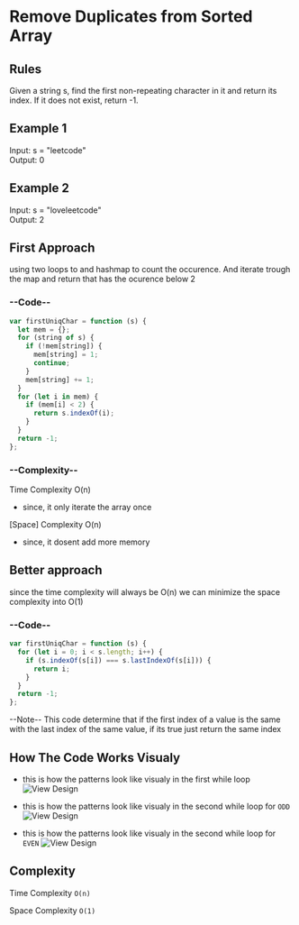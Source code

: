 # Remove Duplicates from Sorted Array

## Rules

Given a string s, find the first non-repeating character in it and return its index. If it does not exist, return -1.

## Example 1

Input: s = "leetcode"<br>
Output: 0

## Example 2

Input: s = "loveleetcode"<br>
Output: 2

## First Approach

using two loops to and hashmap to count the occurence. And iterate trough the map and return that has the ocurence below 2

<h3> --Code--</h3>

```javascript
var firstUniqChar = function (s) {
  let mem = {};
  for (string of s) {
    if (!mem[string]) {
      mem[string] = 1;
      continue;
    }
    mem[string] += 1;
  }
  for (let i in mem) {
    if (mem[i] < 2) {
      return s.indexOf(i);
    }
  }
  return -1;
};
```

<h3> --Complexity--</h3>

Time Complexity O(n)

- since, it only iterate the array once

[Space] Complexity O(n)

- since, it dosent add more memory

## Better approach

since the time complexity will always be O(n) we can minimize the space complexity into O(1)

<h3>--Code--</h3>

```javascript
var firstUniqChar = function (s) {
  for (let i = 0; i < s.length; i++) {
    if (s.indexOf(s[i]) === s.lastIndexOf(s[i])) {
      return i;
    }
  }
  return -1;
};
```

--Note--
This code determine that if the first index of a value is the same with the last index of the same value, if its true just return the same index

## How The Code Works Visualy

- this is how the patterns look like visualy in the first while loop
  ![View Design](assets/odd-and-even.png)

- this is how the patterns look like visualy in the second while loop for `ODD`
  ![View Design](assets/odd.png)

- this is how the patterns look like visualy in the second while loop for `EVEN`
  ![View Design](assets/even.png)

## Complexity

Time Complexity `O(n)`

Space Complexity `O(1)`
